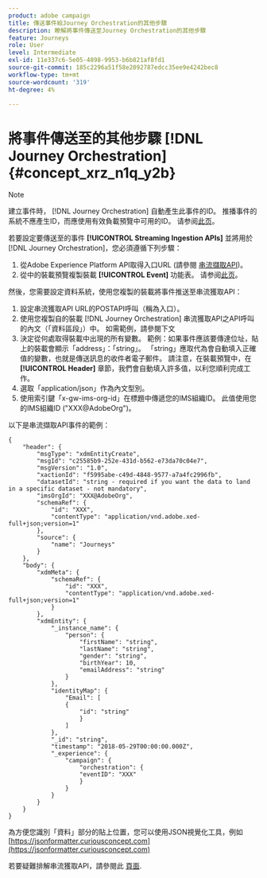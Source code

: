 ```yaml
---
product: adobe campaign
title: 傳送事件給Journey Orchestration的其他步驟
description: 瞭解將事件傳送至Journey Orchestration的其他步驟
feature: Journeys
role: User
level: Intermediate
exl-id: 11e337c6-5e05-4898-9953-b6b821af8fd1
source-git-commit: 185c2296a51f58e2092787edcc35ee9e4242bec8
workflow-type: tm+mt
source-wordcount: '319'
ht-degree: 4%

---
```


# 將事件傳送至的其他步驟 [!DNL Journey Orchestration] {#concept_xrz_n1q_y2b}

>[!NOTE]
>
>建立事件時， [!DNL Journey Orchestration] 自動產生此事件的ID。 推播事件的系統不應產生ID，而應使用有效負載預覽中可用的ID。 请参阅[此页](../event/previewing-the-payload.md)。

若要設定要傳送至的事件 **[!UICONTROL Streaming Ingestion APIs]** 並將用於 [!DNL Journey Orchestration]，您必須遵循下列步驟：

1. 從Adobe Experience Platform API取得入口URL (請參閱 [串流擷取API](https://experienceleague.adobe.com/docs/experience-platform/ingestion/streaming/overview.html?lang=zh-Hans))。
1. 從中的裝載預覽複製裝載 **[!UICONTROL Event]** 功能表。 请参阅[此页](../event/defining-the-payload-fields.md)。

然後，您需要設定資料系統，使用您複製的裝載將事件推送至串流獲取API：

1. 設定串流獲取API URL的POSTAPI呼叫（稱為入口）。
1. 使用您複製自的裝載 [!DNL Journey Orchestration] 串流獲取API之API呼叫的內文（「資料區段」）中。 如需範例，請參閱下文
1. 決定從何處取得裝載中出現的所有變數。 範例：如果事件應該要傳達位址，貼上的裝載會顯示「address」：「string」。 「string」應取代為會自動填入正確值的變數，也就是傳送訊息的收件者電子郵件。 請注意，在裝載預覽中，在 **[!UICONTROL Header]** 章節，我們會自動填入許多值，以利您順利完成工作。
1. 選取「application/json」作為內文型別。
1. 使用索引鍵「x-gw-ims-org-id」在標題中傳遞您的IMS組織ID。 此值使用您的IMS組織ID (&quot;XXX@AdobeOrg&quot;)。

以下是串流擷取API事件的範例：

```
{
    "header": {
        "msgType": "xdmEntityCreate",
        "msgId": "c25585b9-252e-431d-b562-e73da70c04e7",
        "msgVersion": "1.0",
        "xactionId": "f5995abe-c49d-4848-9577-a7a4fc2996fb",
        "datasetId": "string - required if you want the data to land in a specific dataset - not mandatory",
        "imsOrgId": "XXX@AdobeOrg",
        "schemaRef": {
            "id": "XXX",
            "contentType": "application/vnd.adobe.xed-full+json;version=1"
        },
        "source": {
            "name": "Journeys"
        }
    },
    "body": {
        "xdmMeta": {
            "schemaRef": {
                "id": "XXX",
                "contentType": "application/vnd.adobe.xed-full+json;version=1"
            }
        },
        "xdmEntity": {
            "_instance_name": {
                "person": {
                    "firstName": "string",
                    "lastName": "string",
                    "gender": "string",
                    "birthYear": 10,
                    "emailAddress": "string"
                }
            },
            "identityMap": {
                "Email": [
                {
                    "id": "string"
                    }
                ]
            },
            "_id": "string",
            "timestamp": "2018-05-29T00:00:00.000Z",
            "_experience": {
                "campaign": {
                    "orchestration": {
                    "eventID": "XXX"
                    }
                }
            }
        }
    }
}
```

為方便您識別「資料」部分的貼上位置，您可以使用JSON視覺化工具，例如 [https://jsonformatter.curiousconcept.com](https://jsonformatter.curiousconcept.com)

若要疑難排解串流獲取API，請參閱此 [頁面](https://experienceleague.adobe.com/docs/experience-platform/ingestion/streaming/troubleshooting.html).
